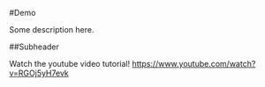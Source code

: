 #Demo

Some description here.

##Subheader

Watch the youtube video tutorial!
https://www.youtube.com/watch?v=RGOj5yH7evk
